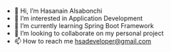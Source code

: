 - 👋 Hi, I’m Hasanain Alsabonchi
- 👀 I’m interested in Application Development
- 🌱 I’m currently learning Spring Boot Framework
- 💞️ I’m looking to collaborate on my personal project
- 📫 How to reach me hsadeveloper@gmail.com

<!---
hsadeveloper/hsadeveloper is a ✨ special ✨ repository because its `README.md` (this file) appears on your GitHub profile.
You can click the Preview link to take a look at your changes.
--->
